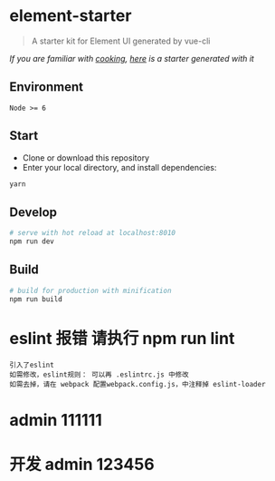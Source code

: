 # element-starter

> A starter kit for Element UI generated by vue-cli

_If you are familiar with [cooking](https://github.com/elemefe/cooking), [here](https://github.com/ElementUI/element-cooking-starter) is a starter generated with it_

## Environment

`Node >= 6`

## Start

- Clone or download this repository
- Enter your local directory, and install dependencies:

```bash
yarn
```

## Develop

```bash
# serve with hot reload at localhost:8010
npm run dev
```

## Build

```bash
# build for production with minification
npm run build
```

# eslint 报错 请执行 npm run lint
	引入了eslint
	如需修改，eslint规则： 可以再 .eslintrc.js 中修改	
	如需去掉，请在 webpack 配置webpack.config.js，中注释掉 eslint-loader


# admin 111111
# 开发  admin 123456
